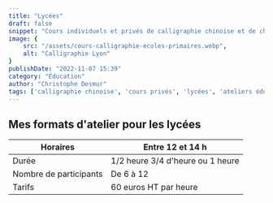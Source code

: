 ```yaml
---
title: "Lycées"
draft: false
snippet: "Cours individuels et privés de calligraphie chinoise et de chinois."
image: {
    src: "/assets/cours-calligraphie-ecoles-primaires.webp",
    alt: "Calligraphie Lyon"
}
publishDate: "2022-11-07 15:39"
category: "Éducation"
author: "Christophe Desmur"
tags: ['calligraphie chinoise', 'cours privés', 'lycées', 'ateliers éducatifs', 'culture asiatique', 'apprentissage du chinois', 'éducation artistique', 'horaires flexibles', 'tarifs compétitifs', 'groupes restreints']
---
```


## Mes formats d'atelier pour les lycées

| Horaires               | Entre 12 et 14 h                 |
|------------------------|----------------------------------|
| Durée                  | 1/2 heure 3/4 d'heure ou 1 heure |
| Nombre de participants | De 6 à 12                        |
| Tarifs                 | 60 euros HT par heure            |
